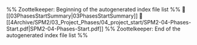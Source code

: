 %% Zoottelkeeper: Beginning of the autogenerated index file list  %%
📄 [[03PhasesStartSummary|03PhasesStartSummary]]
📄 [[4Archive/SPM2/03_Project_Phases/04_project_start/SPM2-04-Phases-Start.pdf|SPM2-04-Phases-Start.pdf]]
%% Zoottelkeeper: End of the autogenerated index file list  %%
